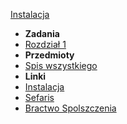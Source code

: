 [Instalacja](installation.md)
- **Zadania**
- [Rozdział 1](chapters/1.md)
- **Przedmioty**
- [Spis wszystkiego](items.md)
- **Linki**
- [Instalacja](https://sefaris.eu/loa/installation)
- [Sefaris](https://sefaris.eu)
- [Bractwo Spolszczenia](https://www.bractwospolszczenia.pl/)